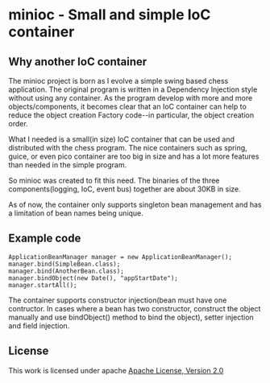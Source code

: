 minioc - Small and simple IoC container
==================================================

Why another IoC container
--------------------------------------

The minioc project is born as I evolve a simple swing based chess application. The original program is written in a Dependency Injection style without using any container. As the program develop with more and more objects/components, it becomes clear that an IoC container can help to reduce the object creation Factory code--in particular, the object creation order.

What I needed is a small(in size) IoC container that can be used and distributed with the chess program. The nice containers such as spring, guice, or even pico container are too big in size and has a lot more features than needed in the simple program. 

So minioc was created to fit this need. The binaries of the three components(logging, IoC, event bus) together are about 30KB in size.

As of now, the container only supports singleton bean management and has a limitation of bean names being unique.


Example code
--------------------------------------
 	ApplicationBeanManager manager = new ApplicationBeanManager();
	manager.bind(SimpleBean.class);
	manager.bind(AnotherBean.class);
	manager.bindObject(new Date(), "appStartDate");
	manager.startAll();

The container supports constructor injection(bean must have one contructor. In cases where a bean has two constructor, construct the object manually and use bindObject() method to bind the object), setter injection and field injection.

License
--------------------------------------
This work is licensed under apache [Apache License, Version 2.0](http://www.apache.org/licenses/LICENSE-2.0)

